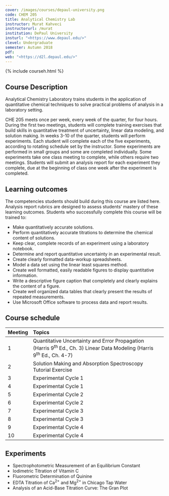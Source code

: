 ```yaml
---
cover: /images/courses/depaul-university.png
code: CHEM 205
title: Analytical Chemistry Lab
instructor: Murat Kahveci
instructorurl: /murat
institution: DePaul University
insturl: "<https://www.depaul.edu/>"
clevel: Undergraduate
semester: Autumn 2018
pdf:
web: "<https://d2l.depaul.edu/>"
---
```

{% include courseh.html %}

## Course Description

Analytical Chemistry Laboratory trains students in the application of quantitative chemical techniques to solve practical problems of analysis in a laboratory setting.

CHE 205 meets once per week, every week of the quarter, for four hours. During the first two meetings, students will complete training exercises that build skills in quantitative treatment of uncertainty, linear data modeling, and solution making. In weeks 3-10 of the quarter, students will perform experiments. Each student will complete each of the five experiments, according to rotating schedule set by the instructor. Some experiments are performed in small groups and some are completed individually. Some experiments take one class meeting to complete, while others require two meetings. Students will submit an analysis report for each experiment they complete, due at the beginning of class one week after the experiment is completed.

## Learning outcomes

The competencies students should build during this course are listed here. Analysis report rubrics are designed to assess students’ mastery of these learning outcomes. Students who successfully complete this course will be trained to:

* Make quantitatively accurate solutions.
* Perform quantitatively accurate titrations to determine the chemical content of solutions.
* Keep clear, complete records of an experiment using a laboratory notebook.
* Determine and report quantitative uncertainty in an experimental result.
* Create clearly formatted data-workup spreadsheets.
* Model a data set using the linear least squares method.
* Create well formatted, easily readable figures to display quantitative information.
* Write a descriptive figure caption that completely and clearly explains the content of a
  figure.
* Create well organized data tables that clearly present the results of repeated
  measurements.
* Use Microsoft Office software to process data and report results.

## Course schedule

| Meeting | Topics                                                                                                                                       |
| :------ | :------------------------------------------------------------------------------------------------------------------------------------------- |
| 1       | Quantitative Uncertainty and Error Propagation (Harris 9<sup>th</sup> Ed., Ch. 3) Linear Data Modeling (Harris 9<sup>th</sup>  Ed., Ch. 4-7) |
| 2       | Solution Making and Absorption Spectroscopy Tutorial Exercise                                                                                |
| 3       | Experimental Cycle 1                                                                                                                         |
| 4       | Experimental Cycle 1                                                                                                                         |
| 5       | Experimental Cycle 2                                                                                                                         |
| 6       | Experimental Cycle 2                                                                                                                         |
| 7       | Experimental Cycle 3                                                                                                                         |
| 8       | Experimental Cycle 3                                                                                                                         |
| 9       | Experimental Cycle 4                                                                                                                         |
| 10      | Experimental Cycle 4                                                                                                                         |

## Experiments

* Spectrophotometric Measurement of an Equilibrium Constant
* Iodimetric Titration of Vitamin C
* Fluorometric Determination of Quinine
* EDTA Titration of Ca<sup>2+</sup> and Mg<sup>2+</sup> in Chicago Tap Water
* Analysis of an Acid-Base Titration Curve: The Gran Plot
